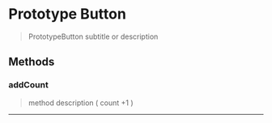 # Prototype Button

> PrototypeButton subtitle or description

## Methods

### addCount

> method description ( count +1 )

---
